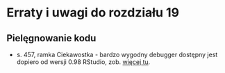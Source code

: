# Erraty i uwagi do rozdziału 19 #
## Pielęgnowanie kodu           ##


* s. 457, ramka Ciekawostka -
  bardzo wygodny debugger dostępny jest dopiero od wersji 0.98 RStudio,
  zob. [więcej tu](http://www.rstudio.com/ide/docs/debugging/overview).
